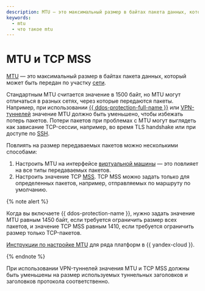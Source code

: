```yaml
---
description: MTU — это максимальный размер в байтах пакета данных, который может быть передан по участку сети. Стандартным MTU считается значение в 1500 байт, но MTU могут отличаться в разных сетях, через которые передаются пакеты.
keywords:
  - mtu
  - что такое mtu
---
```


# MTU и TCP MSS

[MTU](https://ru.wikipedia.org/wiki/Maximum_transmission_unit) — это максимальный размер в байтах пакета данных, который может быть передан по участку [сети](network.md#network).

Стандартным MTU считается значение в 1500 байт, но MTU могут отличаться в разных сетях, через которые передаются пакеты. Например, при использовании [{{ ddos-protection-full-name }}](../ddos-protection/index.md) или [VPN-туннелей](../../glossary/vpn.md) значение MTU должно быть уменьшено, чтобы избежать потерь пакетов. Потери пакетов при проблемах с MTU могут выглядеть как зависание TCP-сессии, например, во время TLS handshake или при доступе по [SSH](../../glossary/ssh-keygen.md).

Повлиять на размер передаваемых пакетов можно несколькими способами:

1. Настроить MTU на интерфейсе [виртуальной машины](../../compute/concepts/vm.md) — это повлияет на все типы передаваемых пакетов.
1. Настроить значение TCP [MSS](https://ru.wikipedia.org/wiki/Maximum_segment_size). TCP MSS можно задать только для определенных пакетов, например, отправляемых по маршруту по умолчанию.


{% note alert %}

Когда вы включаете {{ ddos-protection-name }}, нужно задать значение MTU равным 1450 байт, если требуется ограничить размер всех пакетов, и значение TCP MSS равным 1410, если требуется ограничить размер только TCP-пакетов.

[Инструкции по настройке MTU](../operations/adjust-mtu-ddos-protection.md) для ряда платформ в {{ yandex-cloud }}.

{% endnote %}


При использовании VPN-туннелей значения MTU и TCP MSS должны быть уменьшены на размер используемых туннельных заголовков и заголовков протокола соответственно.
